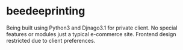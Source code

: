# beedeeprinting
Being built using Python3 and Djnago3.1 for private client.
No special features or modules just a typical e-commerce site.
Frontend design restricted due to client preferences.
